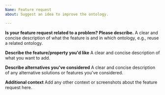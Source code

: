 ```yaml
---
Name: Feature request 
about: Suggest an idea to improve the ontology. 

---
```


**Is your feature request related to a problem? Please describe.**
A clear and concise description of what the feature is and in which ontology, e.g.,  reuse a related ontology.

**Describe the feature/property you'd like**
A clear and concise description of what you want to add.

**Describe alternatives you've considered**
A clear and concise description of any alternative solutions or features you've considered.

**Additional context**
Add any other context or screenshots about the feature request here.

